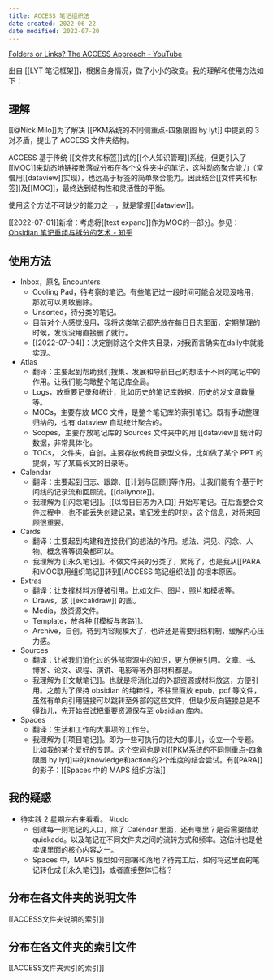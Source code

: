```yaml
---
title: ACCESS 笔记组织法
date created: 2022-06-22
date modified: 2022-07-20
---
```


[Folders or Links? The ACCESS Approach - YouTube](https://www.youtube.com/watch?v=p0zWJ-TLghw)

出自 [[LYT 笔记框架]]，根据自身情况，做了小小的改变。我的理解和使用方法如下：

## 理解

[[@Nick Milo]]为了解决 [[PKM系统的不同侧重点-四象限图 by lyt]] 中提到的 3 对矛盾，提出了 ACCESS 文件夹结构。

ACCESS 基于传统 [[文件夹和标签]]式的[[个人知识管理]]系统，但更引入了[[MOC]]来动态地链接散落或分布在各个文件夹中的笔记，这种动态聚合能力（常借用[[dataview]]实现），也远高于标签的简单聚合能力。因此结合[[文件夹和标签]]及[[MOC]]，最终达到结构性和灵活性的平衡。

使用这个方法不可缺少的能力之一，就是掌握[[dataview]]。

[[2022-07-01]]新增：考虑将[[text expand]]作为MOC的一部分。参见：[Obsidian 笔记重组与拆分的艺术 - 知乎](https://zhuanlan.zhihu.com/p/362762027)

## 使用方法

- Inbox，原名 Encounters
	- Cooling Pad，待考察的笔记。有些笔记过一段时间可能会发现没啥用，那就可以勇敢删除。
	- Unsorted，待分类的笔记。
	- 目前对个人感觉没用，我将这类笔记都先放在每日日志里面，定期整理的时候，发现没用直接删了就行。
	- [[2022-07-04]]：决定删除这个文件夹目录，对我而言确实在daily中就能实现。
- Atlas
	- 翻译：主要起到帮助我们搜集、发展和导航自己的想法于不同的笔记中的作用。让我们能鸟瞰整个笔记库全局。
	- Logs，放重要记录和统计，比如历史的笔记库数据，历史的发文章数量等。
	- MOCs，主要存放 MOC 文件，是整个笔记库的索引笔记。既有手动整理归纳的，也有 dataview 自动统计聚合的。
	- Scopes，主要存放笔记库的 Sources 文件夹中的用 [[dataview]] 统计的数据，非常具体化。
	- TOCs， 文件夹，自创。主要存放传统目录型文件，比如做了某个 PPT 的提纲，写了某篇长文的目录等。
- Calendar
	- 翻译：主要起到日志、跟踪、[[计划与回顾]]等作用。让我们能有个基于时间线的记录流和回顾流。[[dailynote]]。
	- 我理解为 [[闪念笔记]]。[[以每日日志为入口]] 开始写笔记。在后面整合文件过程中，也不能丢失创建记录，笔记发生的时刻，这个信息，对将来回顾很重要。
- Cards
	- 翻译：主要起到构建和连接我们的想法的作用。想法、洞见、闪念、人物、概念等等词条都可以。
	- 我理解为 [[永久笔记]]。不做文件夹的分类了，累死了，也是我从[[PARA和MOC联用组织笔记]]转到[[ACCESS 笔记组织法]] 的根本原因。
- Extras
	- 翻译：让支撑材料方便被引用。比如文件、图片、照片和模板等。
	- Draws，放 [[excalidraw]] 的图。
	- Media，放资源文件。
	- Template，放各种 [[模板与套路]]。
	- Archive，自创。待到内容规模大了，也许还是需要归档机制，缓解内心压力感。
- Sources
	- 翻译：让被我们消化过的外部资源中的知识，更方便被引用。文章、书、博客、论文、课程、演讲、电影等等外部材料都是。
	- 我理解为 [[文献笔记]]。也就是将消化过的外部资源或材料放这，方便引用。之前为了保持 obsidian 的纯粹性，不往里面放 epub，pdf 等文件，虽然有单向引用链接可以跳转至外部的这些文件，但缺少反向链接总是不得劲儿，先开始尝试把重要资源保存至 obsidian 库内。
- Spaces
	- 翻译：生活和工作的大事项的工作台。
	- 我理解为 [[项目笔记]]。即为一些可执行的较大的事儿，设立一个专题。比如我的某个爱好的专题。这个空间也是对[[PKM系统的不同侧重点-四象限图 by lyt]]中的knowledge和action的2个维度的结合尝试。有[[PARA]] 的影子：[[Spaces 中的 MAPS 组织方法]]

## 我的疑惑

- 待实践 2 星期左右来看看。 #todo
	- 创建每一则笔记的入口，除了 Calendar 里面，还有哪里？是否需要借助 quickadd。以及笔记在不同文件夹之间的流转方式和频率。这估计也是他卖课里面的核心内容之一。
	- Spaces 中，MAPS 模型如何部署和落地？待完工后，如何将这里面的笔记转化成 [[永久笔记]]，或者直接整体归档？

## 分布在各文件夹的说明文件

[[ACCESS文件夹说明的索引]]

## 分布在各文件夹的索引文件

[[ACCESS文件夹索引的索引]]
